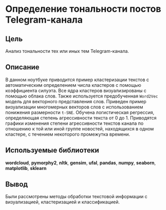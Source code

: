 # Определение тональности постов Telegram-канала
## Цель
Анализ тональности тех или иных тем Telegram-канала.
## Описание
В данном ноутбуке приводится пример кластеризации текстов с автоматическим определением числа кластеров с помощью коэффициента силуэта. Все ядра кластеров визуализированы с помощью облака слов. Также используется предобученная `Word2Vec` модель для векторного представления слов. Приведен пример визуализации многомерных векторов слов с использованием понижения размерности `t-SNE`. Обучена логистическая регрессия, определяющая степень агрессивности текста от 0 до 1. Приводятся графики изменения степени агрессивности текстов канала по отношению к той или иной группе новостей, находящихся в одном кластере, с течением некоторого промежутка времени.
## Используемые библиотеки
__wordcloud__, __pymorphy2__, __nltk__, __gensim__, __ufal__, __pandas__, __numpy__, __seaborn__, __matplotlib__, __sklearn__
## Вывод
Были рассмотрены методы обработки текстовой информации с визуализацией, кластеризацией и классификацией.
